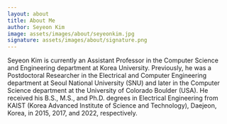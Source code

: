 ```yaml
---
layout: about
title: About Me
author: Seyeon Kim
image: assets/images/about/seyeonkim.jpg
signature: assets/images/about/signature.png
---
```

Seyeon Kim is currently an Assistant Professor in the Computer Science and Engineering department at Korea University. Previously, he was a Postdoctoral Researcher in the Electrical and Computer Engineering department at Seoul National University (SNU) and later in the Computer Science department at the University of Colorado Boulder (USA). He received his B.S., M.S., and Ph.D. degrees in Electrical Engineering from KAIST (Korea Advanced Institute of Science and Technology), Daejeon, Korea, in 2015, 2017, and 2022, respectively. 
